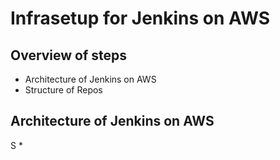 # Infrasetup for Jenkins on AWS

## Overview of steps

* Architecture of Jenkins on AWS
* Structure of Repos


## Architecture of Jenkins on AWS


S
* 
